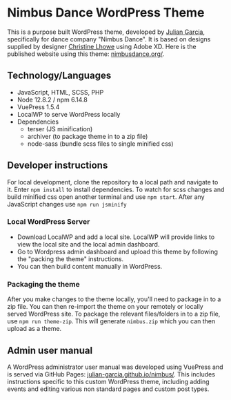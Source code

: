 # Nimbus Dance WordPress Theme

This is a purpose built WordPress theme, developed by [Julian Garcia](https://julian-garcia.uk), specifically for dance company "Nimbus Dance". It is based on designs supplied by designer [Christine Lhowe](https://christinelhowe.com/) using Adobe XD. Here is the published website using this theme: [nimbusdance.org/](https://www.nimbusdance.org/). 

## Technology/Languages

- JavaScript, HTML, SCSS, PHP
- Node 12.8.2 / npm 6.14.8
- VuePress 1.5.4
- LocalWP to serve WordPress locally
- Dependencies
  - terser (JS minification)
  - archiver (to package theme in to a zip file)
  - node-sass (bundle scss files to single minified css)

## Developer instructions

For local development, clone the repository to a local path and navigate to it. Enter `npm install` to install dependencies. To watch for scss changes and build minified css open another terminal and use `npm start`. After any JavaScript changes use `npm run jsminify`

### Local WordPress Server

- Download LocalWP and add a local site. LocalWP will provide links to view the local site and the local admin dashboard.
- Go to Wordpress admin dashboard and upload this theme by following the "packing the theme" instructions.
- You can then build content manually in WordPress.

### Packaging the theme

After you make changes to the theme locally, you'll need to package in to a zip file. You can then re-import the theme on your remotely or locally served WordPress site. To package the relevant files/folders in to a zip file, use `npm run theme-zip`. This will generate `nimbus.zip` which you can then upload as a theme.

## Admin user manual

A WordPress administrator user manual was developed using VuePress and is served via GitHub Pages: [julian-garcia.github.io/nimbus/](https://julian-garcia.github.io/nimbus/). This includes instructions specific to this custom WordPress theme, including adding events and editing various non standard pages and custom post types.